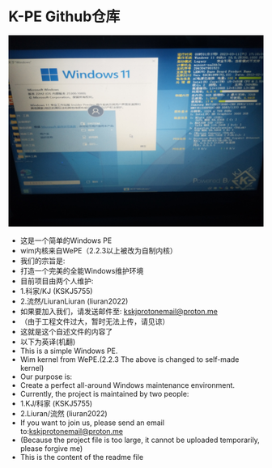 # K-PE Github仓库
![Alt text](/pe.png?raw=true "最新发行版R-v1.0版本截图")
* 这是一个简单的Windows PE
* wim内核来自WePE（2.2.3以上被改为自制内核）
* 我们的宗旨是:
* 打造一个完美的全能Windows维护环境
* 目前项目由两个人维护:
* 1.科家/KJ (KSKJ5755)
* 2.流然/LiuranLiuran (liuran2022)
* 如果要加入我们，请发送邮件至: kskjprotonemail@proton.me
* （由于工程文件过大，暂时无法上传，请见谅）
* 这就是这个自述文件的内容了
* 以下为英译(机翻)
* This is a simple Windows PE.
* Wim kernel from WePE.(2.2.3 The above is changed to self-made kernel)
* Our purpose is:
* Create a perfect all-around Windows maintenance environment.
* Currently, the project is maintained by two people:
* 1.KJ/科家 (KSKJ5755)
* 2.Liuran/流然 (liuran2022)
* If you want to join us, please send an email to:kskjprotonemail@proton.me
* (Because the project file is too large, it cannot be uploaded temporarily, please forgive me)
* This is the content of the readme file
